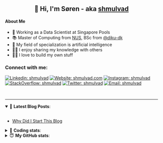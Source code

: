 <h2 align="center">
	👋 Hi, I'm Søren - aka <a href="https://shmulvad.com">shmulvad</a>
</h2>

#### About Me
- 🤖 Working as a Data Scientist at Singapore Pools
- 📚 Master of Computing from [NUS], BSc from [@diku-dk]
- 🧠 My field of specialization is artificial intelligence
- 👨‍🏫 I enjoy sharing my knowledge with others
- 👨‍💻 I love to build my own stuff

### Connect with me:

[![Linkedin: shmulvad](https://img.shields.io/badge/shmulvad-blue?style=flat&logo=Linkedin&logoColor=white)][linkedin]
[![Website: shmulvad.com](https://img.shields.io/badge/shmulvad.com-47CCCC?&style=flat&logo=Google-Chrome&logoColor=white)][website]
[![Instagram: shmulvad](https://img.shields.io/badge/-@shmulvad-purple?style=flat&logo=Instagram&logoColor=white)][instagram]
[![StackOverflow: shmulvad](https://img.shields.io/badge/shmulvad-FE7A16?style=flat&logo=stack-overflow&logoColor=white)][stackOverflow]
[![Twitter: shmulvad](https://img.shields.io/badge/@shmulvad-1ca0f1?style=flat&logo=twitter&logoColor=white)][twitter]
[![Email: shmulvad](https://img.shields.io/badge/shmulvad-D14836?style=flat&logo=gmail&logoColor=white)][mail]

<br />

---

<details open>
 <summary>📕 <b>Latest Blog Posts</b>: </summary>

<br>

<!-- BLOG-POST-LIST:START -->
- [Why Did I Start This Blog](https://shmulvad.com/blog/why-did-start-this-blog)
<!-- BLOG-POST-LIST:END -->

</details>

<!-- --- -->

<details>
 <summary>🤖 <b>Coding stats</b>: </summary>

<br>

NOTE: Doesn't track coding at work or work done in environments such as Jupyter Notebooks.

<!--START_SECTION:waka-->
![Code Time](http://img.shields.io/badge/Code%20Time-2%2C603%20hrs%2051%20mins-blue)

**I'm a Night 🦉** 

```text
🌞 Morning                474 commits         ██░░░░░░░░░░░░░░░░░░░░░░░   08.41 % 
🌆 Daytime                1527 commits        ███████░░░░░░░░░░░░░░░░░░   27.08 % 
🌃 Evening                2204 commits        ██████████░░░░░░░░░░░░░░░   39.09 % 
🌙 Night                  1433 commits        ██████░░░░░░░░░░░░░░░░░░░   25.42 % 
```


📊 **This Week I Spent My Time On** 

```text
💬 Programming Languages: 
Python                   5 hrs 8 mins        ████████░░░░░░░░░░░░░░░░░   33.67 % 
Other                    4 hrs 36 mins       ████████░░░░░░░░░░░░░░░░░   30.14 % 
YAML                     1 hr 15 mins        ██░░░░░░░░░░░░░░░░░░░░░░░   08.28 % 
TypeScript               59 mins             ██░░░░░░░░░░░░░░░░░░░░░░░   06.45 % 
Docker                   50 mins             █░░░░░░░░░░░░░░░░░░░░░░░░   05.53 % 

🔥 Editors: 
VS Code                  10 hrs 42 mins      ██████████████████░░░░░░░   70.19 % 
Zsh                      4 hrs 17 mins       ███████░░░░░░░░░░░░░░░░░░   28.13 % 
Sublime Text             15 mins             ░░░░░░░░░░░░░░░░░░░░░░░░░   01.68 % 

🐱‍💻 Projects: 
km24-core                14 hrs 58 mins      █████████████████████████   98.09 % 
Unknown Project          15 mins             ░░░░░░░░░░░░░░░░░░░░░░░░░   01.68 % 
hit-locator              1 min               ░░░░░░░░░░░░░░░░░░░░░░░░░   00.14 % 
overvaagning-admin       0 secs              ░░░░░░░░░░░░░░░░░░░░░░░░░   00.09 % 
```


 Last Updated on 03/07/2024 18:43:17 UTC
<!--END_SECTION:waka-->

</details>

<!-- --- -->

<details>
 <summary>😇 <b>My GitHub stats</b>: </summary>

<br>

<img align="left" alt="shmulvad's Github Stats" src="https://github-readme-stats.vercel.app/api?username=shmulvad&show_icons=true&hide_border=true" />

</details>



[website]: https://shmulvad.com
[twitter]: https://twitter.com/shmulvad
[linkedin]: https://linkedin.com/in/shmulvad
[instagram]: https://instagram.com/shmulvad
[stackOverflow]: https://stackoverflow.com/users/9248793/shmulvad
[mail]: mailto:shmulvad@gmail.com
[@diku-dk]: https://github.com/diku-dk
[github]: https://github.com/shmulvad
[NUS]: https://www.nus.edu.sg